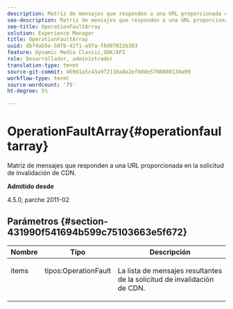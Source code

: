 ```yaml
---
description: Matriz de mensajes que responden a una URL proporcionada en la solicitud de invalidación de CDN.
seo-description: Matriz de mensajes que responden a una URL proporcionada en la solicitud de invalidación de CDN.
seo-title: OperationFaultArray
solution: Experience Manager
title: OperationFaultArray
uuid: dbf4ab5e-50fb-42f1-a97a-f8d07022b303
feature: Dynamic Media Classic,SDK/API
role: Desarrollador, administrador
translation-type: tm+mt
source-git-commit: 469d1a5c43a972116a8a2efb0de5708800130a99
workflow-type: tm+mt
source-wordcount: '75'
ht-degree: 5%

---
```



# OperationFaultArray{#operationfaultarray}

Matriz de mensajes que responden a una URL proporcionada en la solicitud de invalidación de CDN.

**Admitido desde**

4.5.0, parche 2011-02

## Parámetros {#section-431990f541694b599c75103663e5f672}

<table id="table_C8AEAC1759E144499557ECEBDAF740B9"> 
 <thead> 
  <tr> 
   <th class="entry"> <b> Nombre</b> </th> 
   <th class="entry"> <b> Tipo</b> </th> 
   <th class="entry"> <b> Descripción</b> </th> 
  </tr> 
 </thead>
 <tbody> 
  <tr valign="top"> 
   <td> <p> <span class="codeph"> <span class="varname"> items</span> </span> </p> </td> 
   <td> <p> <span class="codeph"> tipos:OperationFault</span> </p> </td> 
   <td> <p> La lista de mensajes resultantes de la solicitud de invalidación de CDN. </p> </td> 
  </tr> 
 </tbody> 
</table>

